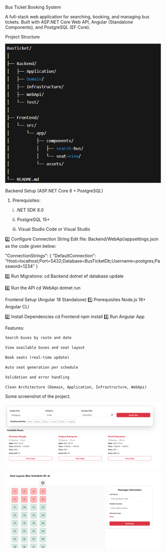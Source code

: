  Bus Ticket Booking System

A full-stack web application for searching, booking, and managing bus tickets.
Built with ASP.NET Core Web API, Angular (Standalone Components), and PostgreSQL (EF Core).

Project Structure

![alt text](image-1.png)

Backend Setup (ASP.NET Core 8 + PostgreSQL)
1. Prerequisites:

    i. .NET SDK 8.0

    ii. PostgreSQL 15+

    iii. Visual Studio Code or Visual Studio

2️⃣ Configure Connection String
Edit file:
Backend/WebApi/appsettings.json as the code given below:

"ConnectionStrings": {
  "DefaultConnection": "Host=localhost;Port=5432;Database=BusTicketDb;Username=postgres;Password=1234"
}

3️⃣ Run Migrations:
cd Backend
dotnet ef database update

4️⃣ Run the API
cd WebApi
dotnet run


Frontend Setup (Angular 18 Standalone)
1️⃣ Prerequisites
    Node.js 18+
    Angular CLI

2️⃣ Install Dependencies
    cd Frontend
    npm install
3️⃣ Run Angular App

Features:

    Search buses by route and date

    View available buses and seat layout

    Book seats (real-time update)

    Auto seat generation per schedule

    Validation and error handling

    Clean Architecture (Domain, Application, Infrastructure, WebApi)

Some screenshot of the project.

![alt text](<Screenshot 2025-10-28 170651.png>)

![alt text](image.png)